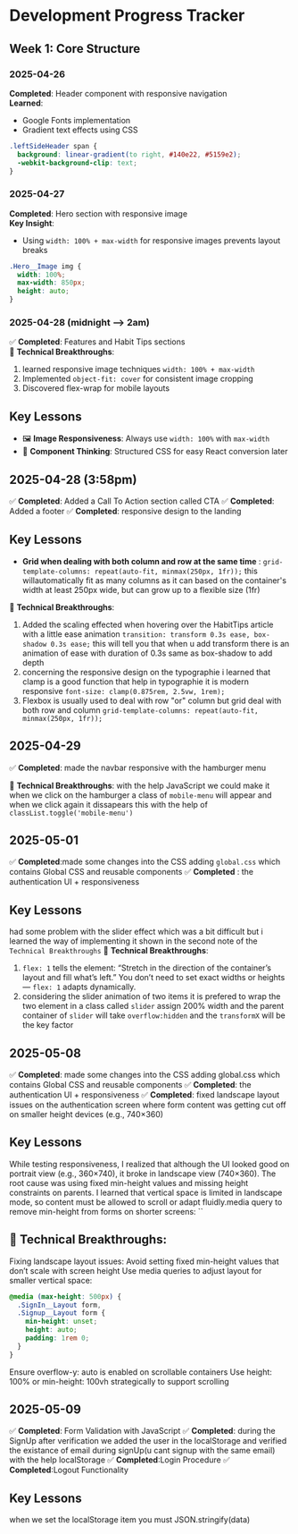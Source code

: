 # Development Progress Tracker

## Week 1: Core Structure
### 2025-04-26
 **Completed**: Header component with responsive navigation  
 **Learned**: 
- Google Fonts implementation
- Gradient text effects using CSS
```css
.leftSideHeader span {
  background: linear-gradient(to right, #140e22, #5159e2);
  -webkit-background-clip: text;
}
```

### 2025-04-27
 **Completed**: Hero section with responsive image  
**Key Insight**: 
- Using `width: 100% + max-width` for responsive images prevents layout breaks
```css
.Hero__Image img {
  width: 100%;
  max-width: 850px;
  height: auto;
}
```

### 2025-04-28 (midnight --> 2am)
✅ **Completed**: Features and Habit Tips sections  
🔧 **Technical Breakthroughs**:
1. learned responsive image techniques `width: 100% + max-width`
2. Implemented `object-fit: cover` for consistent image cropping
3. Discovered flex-wrap for mobile layouts

## Key Lessons
- 🖼️ **Image Responsiveness**: Always use `width: 100%` with `max-width`
- 🧩 **Component Thinking**: Structured CSS for easy React conversion later

## 2025-04-28 (3:58pm)
✅ **Completed**: Added a Call To Action section called CTA
✅ **Completed**: Added a footer
✅ **Completed**: responsive design to the landing 

## Key Lessons
- **Grid when dealing with both column and row at the same time** : `grid-template-columns: repeat(auto-fit, minmax(250px, 1fr));` this willautomatically fit as many columns as it can based on the container's width at least 250px wide, but can grow up to a flexible size (1fr) 


🔧 **Technical Breakthroughs**:
1. Added the scaling effected when hovering over the HabitTips article with a little ease animation `transition: transform 0.3s ease, box-shadow 0.3s ease;` this will tell you that when u add transform there is an animation of ease with duration of 0.3s same as box-shadow to add depth
2. concerning the responsive design on the typographie i learned that clamp is a good function that help in typographie it is modern responsive `font-size: clamp(0.875rem, 2.5vw, 1rem);`
3. Flexbox is usually used to deal with row "or" column but grid deal with both row and column `grid-template-columns: repeat(auto-fit, minmax(250px, 1fr));`

## 2025-04-29 
✅ **Completed**: made the navbar responsive with the hamburger menu

🔧 **Technical Breakthroughs**:
with the help JavaScript we could make it when we click on the hamburger a class of `mobile-menu` will appear and when we click again it dissapears this with the help of `classList.toggle('mobile-menu')`

## 2025-05-01
✅ **Completed**:made some changes into the CSS adding `global.css` which contains Global CSS and reusable components
✅ **Completed** : the authentication UI + responsiveness

## Key Lessons 
had some problem with the slider effect which was a bit difficult but i learned the way of implementing it shown in the second note of the `Technical Breakthroughs`
🔧 **Technical Breakthroughs**:
1. `flex: 1` tells the element: “Stretch in the direction of the container’s layout and fill what’s left.” You don’t need to set exact widths or heights — `flex: 1` adapts dynamically.
2. considering the slider animation of two items it is prefered to wrap the two element in a class called `slider` assign 200% width and the parent container of `slider` will take `overflow:hidden` and the `transformX` will be the key factor

## 2025-05-08

✅ **Completed**: made some changes into the CSS adding global.css which contains Global CSS and reusable components
✅ **Completed**: the authentication UI + responsiveness
✅ **Completed**: fixed landscape layout issues on the authentication screen where form content was getting cut off on smaller height devices (e.g., 740×360)

## Key Lessons
While testing responsiveness, I realized that although the UI looked good on portrait view (e.g., 360×740), it broke in landscape view (740×360). The root cause was using fixed min-height values and missing height constraints on parents. I learned that vertical space is limited in landscape mode, so content must be allowed to scroll or adapt fluidly.media query to remove min-height from forms on shorter screens:
``
## 🔧 Technical Breakthroughs:
Fixing landscape layout issues:
Avoid setting fixed min-height values that don’t scale with screen height
Use media queries to adjust layout for smaller vertical space:
```css
@media (max-height: 500px) {
  .SignIn__Layout form,
  .Signup__Layout form {
    min-height: unset;
    height: auto;
    padding: 1rem 0;
  }
}
```
Ensure overflow-y: auto is enabled on scrollable containers
Use height: 100% or min-height: 100vh strategically to support scrolling

## 2025-05-09

✅ **Completed**: Form Validation with JavaScript
✅ **Completed**: during the SignUp after verification we added the user in the localStorage and verified the existance of email during signUp(u cant signup with the same email) with the help localStorage
✅ **Completed**:Login Procedure
✅ **Completed**:Logout Functionality
## Key Lessons
when we set the localStorage item you must JSON.stringify(data)